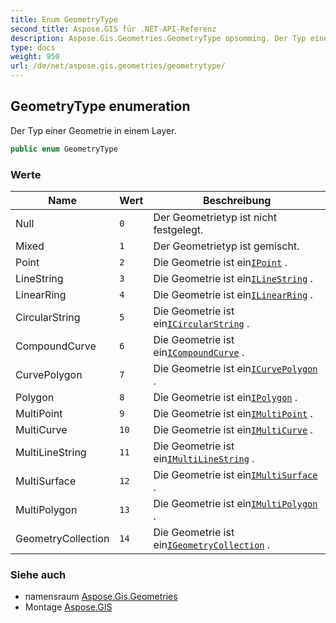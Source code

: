 ```yaml
---
title: Enum GeometryType
second_title: Aspose.GIS für .NET-API-Referenz
description: Aspose.Gis.Geometries.GeometryType opsomming. Der Typ einer Geometrie in einem Layer.
type: docs
weight: 950
url: /de/net/aspose.gis.geometries/geometrytype/
---
```

## GeometryType enumeration

Der Typ einer Geometrie in einem Layer.

```csharp
public enum GeometryType
```

### Werte

| Name | Wert | Beschreibung |
| --- | --- | --- |
| Null | `0` | Der Geometrietyp ist nicht festgelegt. |
| Mixed | `1` | Der Geometrietyp ist gemischt. |
| Point | `2` | Die Geometrie ist ein[`IPoint`](../ipoint/) . |
| LineString | `3` | Die Geometrie ist ein[`ILineString`](../ilinestring/) . |
| LinearRing | `4` | Die Geometrie ist ein[`ILinearRing`](../ilinearring/) . |
| CircularString | `5` | Die Geometrie ist ein[`ICircularString`](../icircularstring/) . |
| CompoundCurve | `6` | Die Geometrie ist ein[`ICompoundCurve`](../icompoundcurve/) . |
| CurvePolygon | `7` | Die Geometrie ist ein[`ICurvePolygon`](../icurvepolygon/) . |
| Polygon | `8` | Die Geometrie ist ein[`IPolygon`](../ipolygon/) . |
| MultiPoint | `9` | Die Geometrie ist ein[`IMultiPoint`](../imultipoint/) . |
| MultiCurve | `10` | Die Geometrie ist ein[`IMultiCurve`](../imulticurve/) . |
| MultiLineString | `11` | Die Geometrie ist ein[`IMultiLineString`](../imultilinestring/) . |
| MultiSurface | `12` | Die Geometrie ist ein[`IMultiSurface`](../imultisurface/) . |
| MultiPolygon | `13` | Die Geometrie ist ein[`IMultiPolygon`](../imultipolygon/) . |
| GeometryCollection | `14` | Die Geometrie ist ein[`IGeometryCollection`](../igeometrycollection/) . |

### Siehe auch

* namensraum [Aspose.Gis.Geometries](../../aspose.gis.geometries/)
* Montage [Aspose.GIS](../../)



